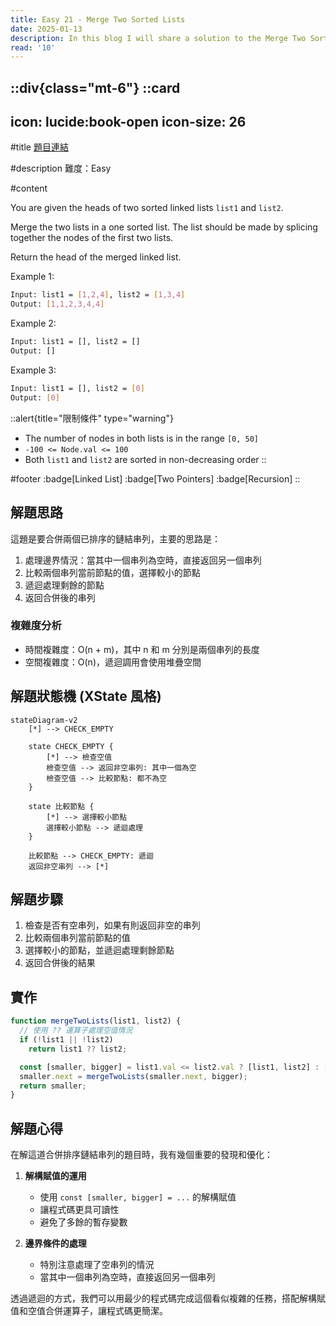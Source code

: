 ```yaml
---
title: Easy 21 - Merge Two Sorted Lists
date: 2025-01-13
description: In this blog I will share a solution to the Merge Two Sorted Lists problem.
read: '10'
---
```


::div{class="mt-6"}
   ::card
   ---
   icon: lucide:book-open
   icon-size: 26
   ---

   #title
   [題目連結](https://leetcode.com/problems/merge-two-sorted-lists/)

   #description
   難度：Easy

   #content

   You are given the heads of two sorted linked lists `list1` and `list2`.

   Merge the two lists in a one sorted list. The list should be made by splicing together the nodes of the first two lists.

   Return the head of the merged linked list.

   Example 1:

   ```bash
   Input: list1 = [1,2,4], list2 = [1,3,4]
   Output: [1,1,2,3,4,4]
   ```

   Example 2:

   ```bash
   Input: list1 = [], list2 = []
   Output: []
   ```

   Example 3:

   ```bash
   Input: list1 = [], list2 = [0]
   Output: [0]
   ```

   ::alert{title="限制條件" type="warning"}
   - The number of nodes in both lists is in the range `[0, 50]`
   - `-100 <= Node.val <= 100`
   - Both `list1` and `list2` are sorted in non-decreasing order
   ::

   #footer
   :badge[Linked List]
   :badge[Two Pointers]
   :badge[Recursion]
   ::

## 解題思路

這題是要合併兩個已排序的鏈結串列，主要的思路是：

1. 處理邊界情況：當其中一個串列為空時，直接返回另一個串列
2. 比較兩個串列當前節點的值，選擇較小的節點
3. 遞迴處理剩餘的節點
4. 返回合併後的串列

### 複雜度分析

- 時間複雜度：O(n + m)，其中 n 和 m 分別是兩個串列的長度
- 空間複雜度：O(n)，遞迴調用會使用堆疊空間

## 解題狀態機 (XState 風格)

```mermaid
stateDiagram-v2
    [*] --> CHECK_EMPTY

    state CHECK_EMPTY {
        [*] --> 檢查空值
        檢查空值 --> 返回非空串列: 其中一個為空
        檢查空值 --> 比較節點: 都不為空
    }

    state 比較節點 {
        [*] --> 選擇較小節點
        選擇較小節點 --> 遞迴處理
    }

    比較節點 --> CHECK_EMPTY: 遞迴
    返回非空串列 --> [*]
```

## 解題步驟

1. 檢查是否有空串列，如果有則返回非空的串列
2. 比較兩個串列當前節點的值
3. 選擇較小的節點，並遞迴處理剩餘節點
4. 返回合併後的結果

## 實作

```javascript
function mergeTwoLists(list1, list2) {
  // 使用 ?? 運算子處理空值情況
  if (!list1 || !list2)
    return list1 ?? list2;

  const [smaller, bigger] = list1.val <= list2.val ? [list1, list2] : [list2, list1];
  smaller.next = mergeTwoLists(smaller.next, bigger);
  return smaller;
}
```

## 解題心得

在解這道合併排序鏈結串列的題目時，我有幾個重要的發現和優化：

1. **解構賦值的運用**

   - 使用 `const [smaller, bigger] = ...` 的解構賦值
   - 讓程式碼更具可讀性
   - 避免了多餘的暫存變數

2. **邊界條件的處理**
   - 特別注意處理了空串列的情況
   - 當其中一個串列為空時，直接返回另一個串列

透過遞迴的方式，我們可以用最少的程式碼完成這個看似複雜的任務，搭配解構賦值和空值合併運算子，讓程式碼更簡潔。
